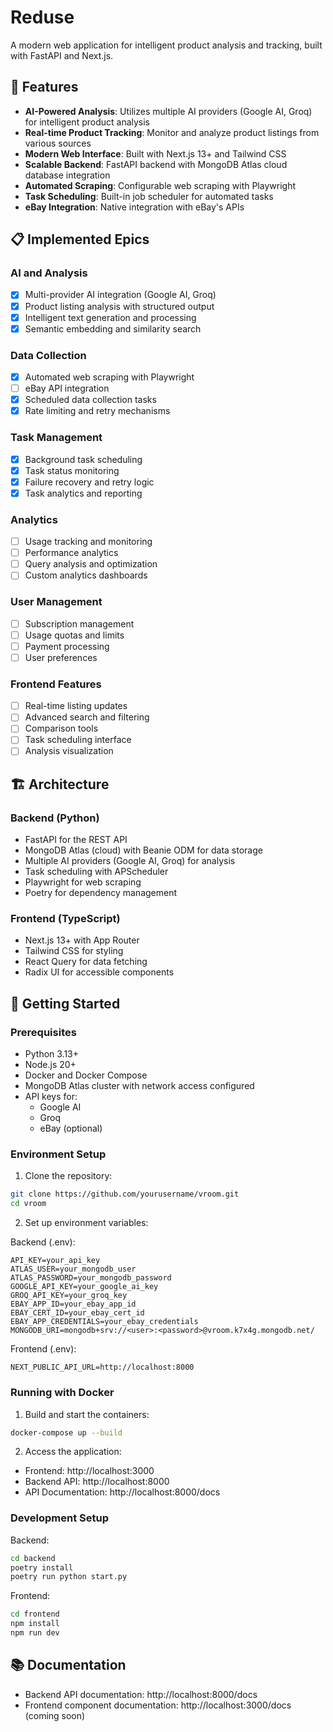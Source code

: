# Reduse

A modern web application for intelligent product analysis and tracking, built with FastAPI and Next.js.

## 🌟 Features

- **AI-Powered Analysis**: Utilizes multiple AI providers (Google AI, Groq) for intelligent product analysis
- **Real-time Product Tracking**: Monitor and analyze product listings from various sources
- **Modern Web Interface**: Built with Next.js 13+ and Tailwind CSS
- **Scalable Backend**: FastAPI backend with MongoDB Atlas cloud database integration
- **Automated Scraping**: Configurable web scraping with Playwright
- **Task Scheduling**: Built-in job scheduler for automated tasks
- **eBay Integration**: Native integration with eBay's APIs

## 📋 Implemented Epics

### AI and Analysis

- [x] Multi-provider AI integration (Google AI, Groq)
- [x] Product listing analysis with structured output
- [x] Intelligent text generation and processing
- [x] Semantic embedding and similarity search

### Data Collection

- [x] Automated web scraping with Playwright
- [ ] eBay API integration
- [x] Scheduled data collection tasks
- [x] Rate limiting and retry mechanisms

### Task Management

- [x] Background task scheduling
- [x] Task status monitoring
- [x] Failure recovery and retry logic
- [x] Task analytics and reporting

### Analytics

- [ ] Usage tracking and monitoring
- [ ] Performance analytics
- [ ] Query analysis and optimization
- [ ] Custom analytics dashboards

### User Management

- [ ] Subscription management
- [ ] Usage quotas and limits
- [ ] Payment processing
- [ ] User preferences

### Frontend Features

- [ ] Real-time listing updates
- [ ] Advanced search and filtering
- [ ] Comparison tools
- [ ] Task scheduling interface
- [ ] Analysis visualization

## 🏗️ Architecture

### Backend (Python)

- FastAPI for the REST API
- MongoDB Atlas (cloud) with Beanie ODM for data storage
- Multiple AI providers (Google AI, Groq) for analysis
- Task scheduling with APScheduler
- Playwright for web scraping
- Poetry for dependency management

### Frontend (TypeScript)

- Next.js 13+ with App Router
- Tailwind CSS for styling
- React Query for data fetching
- Radix UI for accessible components

## 🚀 Getting Started

### Prerequisites

- Python 3.13+
- Node.js 20+
- Docker and Docker Compose
- MongoDB Atlas cluster with network access configured
- API keys for:
  - Google AI
  - Groq
  - eBay (optional)

### Environment Setup

1. Clone the repository:

```bash
git clone https://github.com/yourusername/vroom.git
cd vroom
```

2. Set up environment variables:

Backend (.env):

```env
API_KEY=your_api_key
ATLAS_USER=your_mongodb_user
ATLAS_PASSWORD=your_mongodb_password
GOOGLE_API_KEY=your_google_ai_key
GROQ_API_KEY=your_groq_key
EBAY_APP_ID=your_ebay_app_id
EBAY_CERT_ID=your_ebay_cert_id
EBAY_APP_CREDENTIALS=your_ebay_credentials
MONGODB_URI=mongodb+srv://<user>:<password>@vroom.k7x4g.mongodb.net/
```

Frontend (.env):

```env
NEXT_PUBLIC_API_URL=http://localhost:8000
```

### Running with Docker

1. Build and start the containers:

```bash
docker-compose up --build
```

2. Access the application:

- Frontend: http://localhost:3000
- Backend API: http://localhost:8000
- API Documentation: http://localhost:8000/docs

### Development Setup

Backend:

```bash
cd backend
poetry install
poetry run python start.py
```

Frontend:

```bash
cd frontend
npm install
npm run dev
```

## 📚 Documentation

- Backend API documentation: http://localhost:8000/docs
- Frontend component documentation: http://localhost:3000/docs (coming soon)
